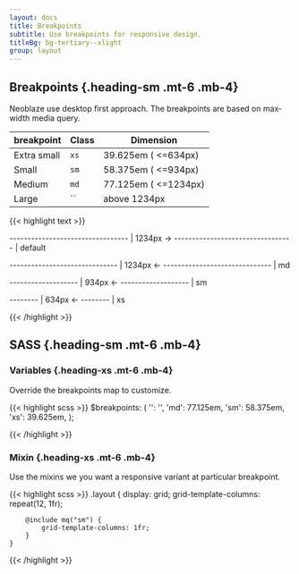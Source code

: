 ```yaml
---
layout: docs
title: Breakpoints
subtitle: Use breakpoints for responsive design.
titleBg: bg-tertiary--xlight
group: layout
---
```


## Breakpoints {.heading-sm .mt-6 .mb-4}

Neoblaze use desktop first approach. The breakpoints are based on max-width media query. 

breakpoint | Class | Dimension
--- | --- | --- |
Extra small | `xs` | 39.625em ( <=634px)
Small       | `sm` | 58.375em ( <=934px)
Medium      | `md` | 77.125em ( <=1234px)
Large       | ``   | above 1234px


{{< highlight text >}}

--------------------------------- | 1234px ->
--------------------------------- | default

------------------------------ | 1234px <-
------------------------------ | md

------------------- | 934px <-
------------------- | sm

-------- | 634px <-
-------- | xs
				
{{< /highlight >}}

## SASS {.heading-sm .mt-6 .mb-4}

###  Variables {.heading-xs .mt-6 .mb-4}

Override the breakpoints map to customize. 

{{< highlight scss >}}
	$breakpoints: (
		'': '',
		'md': 77.125em,
		'sm': 58.375em,
		'xs': 39.625em,
	);

{{< /highlight >}}


###  Mixin {.heading-xs .mt-6 .mb-4}

Use the mixins we you want a responsive variant at particular breakpoint.

{{< highlight scss >}}
	.layout {
		display: grid;
		grid-template-columns: repeat(12, 1fr);

		@include mq("sm") {
			grid-template-columns: 1fr;
		}
	}

{{< /highlight >}}